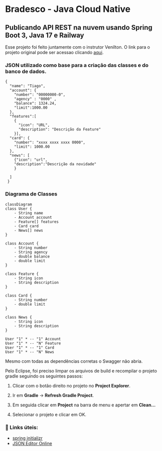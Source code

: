 # Bradesco - Java Cloud Native

## Publicando API REST na nuvem usando Spring Boot 3, Java 17 e Railway

Esse projeto foi feito juntamente com o instrutor Venilton. O link para o projeto original pode ser acessao clicando [aqui](https://github.com/falvojr/santander-dev-week-2023). </br>

### JSON utilizado como base para a criação das classes e do banco de dados.

```
{
  "name": "Tiago", 
  "account": {
    "number": "00000000-0",
    "agency" : "0000" ,
    "balance": 1324.24,
    "limit":1000.00
  },
  "features":[
    {
      "icon": "URL",
      "description": "Descrição da Feature"
    }],
  "card": {
    "number": "xxxx xxxx xxxx 0000",
    "limit": 1000.00
  },
  "news": [
    {"icon": "url",
    "description":"Descrição da novidade"
    }
    
  ]
 }
```


### Diagrama de Classes 

```mermaid
classDiagram
class User {
    - String name
    - Account account
    - Feature[] features
    - Card card
    - News[] news
}

class Account {
    - String number
    - String agency
    - double balance
    - double limit
}

class Feature {
    - String icon
    - String description
}

class Card {
    - String number
    - double limit
}

class News {
    - String icon
    - String description
}

User "1" * -- "1" Account
User "1" * -- "N" Feature
User "1" * -- "1" Card
User "1" * -- "N" News
```

Mesmo com todas as dependências corretas o Swagger não abria. 

Pelo Eclipse, foi preciso limpar os arquivos de build e recompilar o projeto gradle seguindo os seguintes passos: 

1. Clicar com o botão direito no projeto no **Project Explorer**.

2. Ir em **Gradle** -> **Refresh Gradle Project**.

3. Em seguida clicar em **Project** na barra de menu e apertar em **Clean...**

4. Selecionar o projeto e clicar em OK.


### 🔎 Links úteis: 
- [spring initializr](https://start.spring.io/)
- [JSON Editor Online](https://jsoneditoronline.org/#left=local.wafizu)<br>


